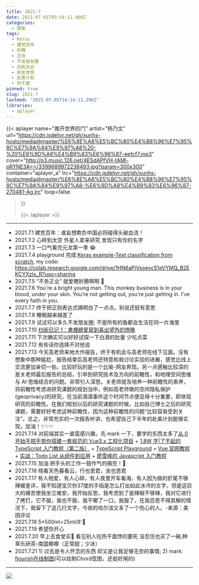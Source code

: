 ```yaml
---
title: 2021-7
date: 2021-07-01T03:54:11.000Z
categories:
  - 随笔
tags:
  - Keras
  - 建党百年
  - 折腾
  - 正则
  - 不发朋友圈
  - 扫街日记
  - 网友奔现
  - 赴美计划
  - 热干面
pinned: true
slug: 2021-7
lastmod: "2021-07-05T14:14:11.296Z"
libraries:
  - aplayer
---
```


>

<!--more-->

<!-- music -->

{{< aplayer
name="推开世界的门"
artist="杨乃文"
url="https://cdn.jsdelivr.net/gh/xunhs-hosts/media@master/%E6%8E%A8%E5%BC%80%E4%B8%96%E7%95%8C%E7%9A%84%E9%97%A8%20-%20%E6%9D%A8%E4%B9%83%E6%96%87-eefcf7.mp3"
cover="http://p3.music.126.net/4ESdAPfVH-tAMl-pRYNE3A==/3399689972238493.jpg?param=300x300"
container="aplayer_a"
lrc="https://cdn.jsdelivr.net/gh/xunhs-hosts/media@master/%E6%8E%A8%E5%BC%80%E4%B8%96%E7%95%8C%E7%9A%84%E9%97%A8-%E6%9D%A8%E4%B9%83%E6%96%87-270481-Ag.lrc"
loop=false

>}}<div id="aplayer_a"></div>{{< /aplayer >}}

---

<!-- content -->

- 2021.7.1 建党百年：谁妄想欺负中国必将碰得头破血流！
- 2021.7.2 心碎到太空 外星人拿来研究 发现只有你的名字
- 2021.7.3 一口气看完元龙第一季 😂
- 2021.7.4 playground 完成:[Keras example-Text classification from scratch](https://keras.io/examples/nlp/text_classification_from_scratch/), my code: https://colab.research.google.com/drive/1HN6aPjVsoevc51eVYMQ_B2EKCYXzIx_R?usp=sharing
- 2021.7.5 “不务正业” 就爱瞎折腾啊啊 🍳
- 2021.7.6 You're a bright young man. This monkey business is in your blood, under your skin. You’re not getting out, you’re just getting in. I’ve every faith in you.
- 2021.7.7 终于把正则表达式搞明白了一点点。别说还挺有意思
- 2021.7.8 睡眠越来越差了
- 2021.7.9 试试可以多久不发朋友圈; 不是所有的鱼都会生活在同一片海里
- 2021.7.10 [扫街日记 1：書裡總愛寫到喜出望外的傍晚](/posts/journals/2021-07-10-扫街日记书里总爱写出喜出望外的傍晚/)
- 2021.7.11 下次确实可以好好试探一下白酒的肚量 少吃点菜
- 2021.7.12 有些话你选择不对他说
- 2021.7.13 今天高老师来地大作报告，终于有机会与高老师在线下见面。没有想象中那种尴尬，报告结束后高老师还特意和我讨论实验的进展，感觉比线上交流更加亲切一些。比较好玩的是一个比喻-网友奔现。另一点感触比较深的是关老师最后报告的总结，引申到研究技术及方向的前瞻性，和地理空间思维与 AI 思维结合的问题。非常引人深思。关老师提及培养一种前瞻性的素养，将前瞻性考虑进研究课题的规划当中，例如高老师做的空间隐私保护(geoprivacy)的研究，在当前滴滴事件这个时间节点便显得十分重要，即体现研究的前瞻性。在我们规划以后的研究课题的时候，比如自己博士之后的研究课题，需要好好考虑这种前瞻性，因为这种前瞻性的问题“比较容易受到关注”。总之，非常充实的一次报告听讲，也希望自己下半年的赴美计划能够实现，加油！✨✨✨
- 2021.7.14 对前端其实一直蛮感兴趣，先 mark 一下，要学的东西太多了[从 0 开始手把手带你搭建一套规范的 Vue3.x 工程化项目](https://xpoet.cn/2021/04/%E4%BB%8E-0-%E5%BC%80%E5%A7%8B%E6%89%8B%E6%8A%8A%E6%89%8B%E5%B8%A6%E4%BD%A0%E6%90%AD%E5%BB%BA%E4%B8%80%E5%A5%97%E8%A7%84%E8%8C%83%E7%9A%84-Vue3.x-%E5%B7%A5%E7%A8%8B%E5%8C%96%E9%A1%B9%E7%9B%AE/) + [1.8W 字|了不起的 TypeScript 入门教程（第二版）](https://semlinker.com/ts-comprehensive-tutorial/) + [TypeScript Playground](https://www.typescriptlang.org/play/) + [Vue 官网教程](https://v3.cn.vuejs.org/guide/introduction.html#%E8%B5%B7%E6%AD%A5) + [实战：Todo List 从组件到应用](https://godbasin.github.io/vue-ebook/vue-ebook/8.html#_8-1-%E5%8D%95%E7%BB%84%E4%BB%B6-todo-list) + [廖雪峰的 Javascript 入门教程](https://www.liaoxuefeng.com/wiki/1022910821149312/1023020895584256)
- 2021.7.15 加油 把手头的工作一鼓作气的搞完！🖖
- 2021.7.16 晓看天色暮看云，行也思君，坐也思君
- 2021.7.17 有人相爱，有人心碎，有人夜里开车看海，有人因为做的虾尾不够辣被差评，我不知道宝贝你37度的手指是怎么打出如此冰冷的文字，但是这巨大的痛苦使我坐立难安，我开始反思，我考虑到了是辣椒不够辣，我对它进行了拷打，它不服，我也不服，我干嚼了一口，我服了，在我百思不得其解的情况下，我留下了这几行文字，今夜的哈尔滨又多了一个伤心的人。-来源：美团评论
- 2021.7.18 5*500ml=25ml/8'🍻
- 2021.7.19 希望你开心
- 2021.7.20 早上去食堂买🥚 看见别人吃热干面馋的要死 没忍住也买了一碗;种草乐研茶-南国椰椰（正常甜；少冰）
- 2021.7.21 1) 过去是令人怀念的东西 却又是让我足够无奈的事情; 2) mark: [flourish在线制图](https://app.flourish.studio/projects)(可以绘制Chord弦图，还挺好用的)

---

<!-- pic -->

![](https://cdn.jsdelivr.net/gh/xunhs-hosts/pic@master/20210701115818.jpg)
